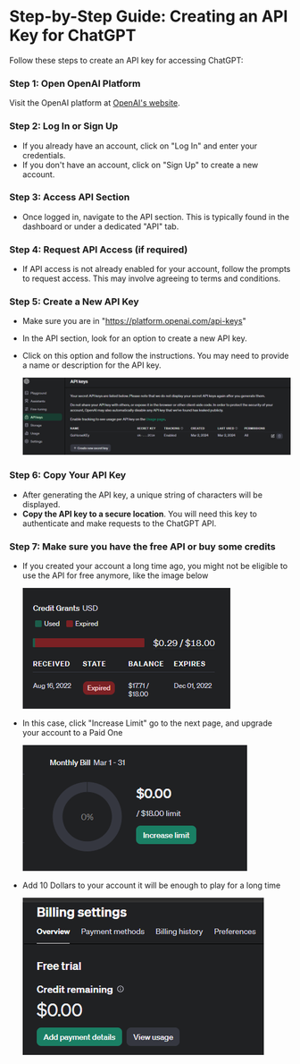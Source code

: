 # Step-by-Step Guide: Creating an API Key for ChatGPT

Follow these steps to create an API key for accessing ChatGPT:

### Step 1: Open OpenAI Platform

Visit the OpenAI platform at [OpenAI's website](https://www.openai.com/).

### Step 2: Log In or Sign Up

- If you already have an account, click on "Log In" and enter your credentials.
- If you don't have an account, click on "Sign Up" to create a new account.

### Step 3: Access API Section

- Once logged in, navigate to the API section. This is typically found in the dashboard or under a dedicated "API" tab.

### Step 4: Request API Access (if required)

- If API access is not already enabled for your account, follow the prompts to request access. This may involve agreeing to terms and conditions.

### Step 5: Create a New API Key

- Make sure you are in "https://platform.openai.com/api-keys"
- In the API section, look for an option to create a new API key.
- Click on this option and follow the instructions. You may need to provide a name or description for the API key.
  
  ![alt text](assets/apikey/image-4.png)

### Step 6: Copy Your API Key

- After generating the API key, a unique string of characters will be displayed.
- **Copy the API key to a secure location**. You will need this key to authenticate and make requests to the ChatGPT API.

### Step 7: Make sure you have the free API or buy some credits

- If you created your account a long time ago, you might not be eligible to use the API for free anymore, like the image below
  
  ![alt text](assets/apikey/image-5.png)
- In this case, click "Increase Limit" go to the next page, and upgrade your account to a Paid One
  
  ![alt text](assets/apikey/image-6.png)
- Add 10 Dollars to your account it will be enough to play for a long time
  
  ![alt text](assets/apikey/image-7.png)

